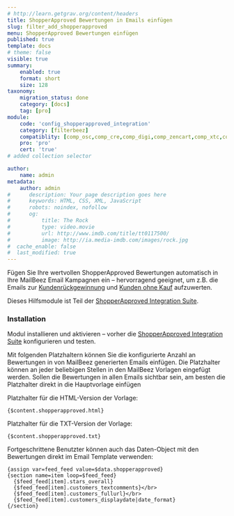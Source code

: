 ```yaml
---
# http://learn.getgrav.org/content/headers
title: ShopperApproved Bewertungen in Emails einfügen
slug: filter_add_shopperapproved
menu: ShopperApproved Bewertungen einfügen
published: true
template: docs
# theme: false
visible: true
summary:
    enabled: true
    format: short
    size: 128
taxonomy:
    migration_status: done
    category: [docs]
    tag: [pro]
module:
    code: 'config_shopperapproved_integration'
    category: [filterbeez]
    compatiblity: [comp_osc,comp_cre,comp_digi,comp_zencart,comp_xtc,comp_gambio]
    pro: 'pro'
    cert: 'true'      
# added collection selector

author:
    name: admin
metadata:
    author: admin
#      description: Your page description goes here
#      keywords: HTML, CSS, XML, JavaScript
#      robots: noindex, nofollow
#      og:
#          title: The Rock
#          type: video.movie
#          url: http://www.imdb.com/title/tt0117500/
#          image: http://ia.media-imdb.com/images/rock.jpg
#  cache_enable: false
#  last_modified: true
---
```


Fügen Sie Ihre wertvollen ShopperApproved Bewertungen automatisch in Ihre MailBeez Email Kampagnen ein – hervorragend geeignet, um z.B. die Emails zur [Kundenrückgewinnung](/dokumentation/mailbeez/winback_advanced) und [Kunden ohne Kauf](/dokumentation/mailbeez/nopurchase_advanced) aufzuwerten.

Dieses Hilfsmodule ist Teil der [ShopperApproved Integration Suite](/dokumentation/configbeez/config_shopperapproved_integration/ "ShopperApproved Integration Suite").

### Installation

Modul installieren und aktivieren – vorher die [ShopperApproved Integration Suite](/dokumentation/configbeez/config_shopperapproved_integration/ "ShopperApproved Integration Suite") konfigurieren und testen.

Mit folgenden Platzhaltern können Sie die konfigurierte Anzahl an Bewertungen in von MailBeez generierten Emails einfügen. Die Platzhalter können an jeder beliebigen Stellen in den MailBeez Vorlagen eingefügt werden. Sollen die Bewertungen in allen Emails sichtbar sein, am besten die Platzhalter direkt in die Hauptvorlage einfügen

Platzhalter für die HTML-Version der Vorlage:

```
{$content.shopperapproved.html}
```

Platzhalter für die TXT-Version der Vorlage:

```
{$content.shopperapproved.txt}
```


Fortgeschrittene Benutzter können auch das Daten-Object mit den Bewertungen direkt im Email Template verwenden:


```
{assign var=feed_feed value=$data.shopperapproved}
{section name=item loop=$feed_feed}
  {$feed_feed[item].stars_overall}
  {$feed_feed[item].customers_textcomments}</br>
  {$feed_feed[item].customers_fullurl}</br>
  {$feed_feed[item].customers_displaydate|date_format}
{/section}
```


 